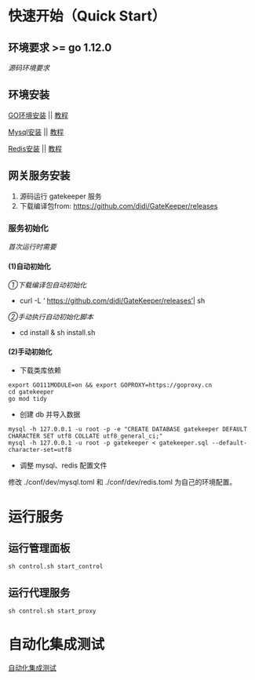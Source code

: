 # 快速开始（Quick Start）

## 环境要求 >= go 1.12.0
_源码环境要求_


## 环境安装

[GO环境安装](https://golang.google.cn/dl/) ||  [教程](https://www.runoob.com/go/go-environment.html)

[Mysql安装](https://dev.mysql.com/downloads/mysql/) || [教程](https://www.runoob.com/mysql/mysql-install.html)

[Redis安装](https://github.com/tporadowski/redis/releases) || [教程](https://www.runoob.com/redis/redis-install.html)


## 网关服务安装
1. 源码运行 gatekeeper 服务
2. 下载编译包from: https://github.com/didi/GateKeeper/releases



### 服务初始化
_首次运行时需要_

#### (1)自动初始化

_①下载编译包自动初始化_
- curl -L ‘ https://github.com/didi/GateKeeper/releases’| sh

_②手动执行自动初始化脚本_
- cd install & sh install.sh 


#### (2)手动初始化

- 下载类库依赖

```
export GO111MODULE=on && export GOPROXY=https://goproxy.cn
cd gatekeeper
go mod tidy
```

- 创建 db 并导入数据

```
mysql -h 127.0.0.1 -u root -p -e "CREATE DATABASE gatekeeper DEFAULT CHARACTER SET utf8 COLLATE utf8_general_ci;"
mysql -h 127.0.0.1 -u root -p gatekeeper < gatekeeper.sql --default-character-set=utf8
```

- 调整 mysql、redis 配置文件

修改 ./conf/dev/mysql.toml 和 ./conf/dev/redis.toml 为自己的环境配置。

# 运行服务

## 运行管理面板

```
sh control.sh start_control 
```


## 运行代理服务

```
sh control.sh start_proxy 
```

# 自动化集成测试

[自动化集成测试](https://github.com/didi/Gatekeeper/blob/master/test_suites/README.md)